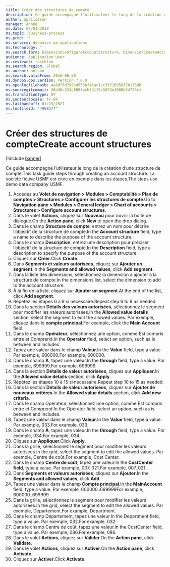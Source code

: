 ```yaml
---
title: Créer des structures de compte
description: Ce guide accompagne l’utilisateur le long de la création d’une structure de compte.
author: aprilolson
manager: AnnBe
ms.date: 07/01/2019
ms.topic: business-process
ms.prod: ''
ms.service: dynamics-ax-applications
ms.technology: ''
ms.search.form: DimensionConfigureAccountStructure, DimensionCreateAccountStructure, DimensionHierarchyAddLevel, DimensionHierarchyConstraintActivate
audience: Application User
ms.reviewer: roschlom
ms.search.region: Global
ms.author: aolson
ms.search.validFrom: 2016-06-30
ms.dyn365.ops.version: Version 7.0.0
ms.openlocfilehash: 4a8df7d7d9c4555bf46ac1cc3f71695837b1369b
ms.sourcegitcommit: 38d40c331c8894acb7b119c5073e3088b54776c1
ms.translationtype: HT
ms.contentlocale: fr-FR
ms.lasthandoff: 01/15/2021
ms.locfileid: "4968577"
---
```

# <a name="create-account-structures"></a><span data-ttu-id="be5c8-103">Créer des structures de compte</span><span class="sxs-lookup"><span data-stu-id="be5c8-103">Create account structures</span></span>

[!include [banner](../../includes/banner.md)]

<span data-ttu-id="be5c8-104">Ce guide accompagne l’utilisateur le long de la création d’une structure de compte.</span><span class="sxs-lookup"><span data-stu-id="be5c8-104">This task guide steps through creating an account structure.</span></span> <span data-ttu-id="be5c8-105">La société fictive USMF est citée en exemple dans les étapes.</span><span class="sxs-lookup"><span data-stu-id="be5c8-105">The steps use demo data company USMF.</span></span>

1. <span data-ttu-id="be5c8-106">Accédez au **Volet de navigation > Modules > Comptabilité > Plan de comptes > Structures > Configurer les structures de compte**.</span><span class="sxs-lookup"><span data-stu-id="be5c8-106">Go to **Navigation pane > Modules > General ledger > Chart of accounts > Structures > Configure account structures**.</span></span>
2. <span data-ttu-id="be5c8-107">Dans le volet **Actions**, cliquez sur **Nouveau** pour ouvrir la boîte de dialogue.</span><span class="sxs-lookup"><span data-stu-id="be5c8-107">On the **Action pane**, click **New** to open the drop dialog.</span></span>
3. <span data-ttu-id="be5c8-108">Dans le champ **Structure de compte**, entrez un nom pour décrire l’objectif de la structure de compte.</span><span class="sxs-lookup"><span data-stu-id="be5c8-108">In the **Account structure** field, type a name to describe the purpose of the account structure.</span></span>
4. <span data-ttu-id="be5c8-109">Dans le champ **Description**, entrez une description pour préciser l’objectif de la structure de compte.</span><span class="sxs-lookup"><span data-stu-id="be5c8-109">In the **Description** field, type a description to specify the purpose of the account structure.</span></span>
5. <span data-ttu-id="be5c8-110">Cliquez sur **Créer**.</span><span class="sxs-lookup"><span data-stu-id="be5c8-110">Click **Create**.</span></span>
6. <span data-ttu-id="be5c8-111">Dans **Segments et valeurs autorisées**, cliquez sur **Ajouter un segment**.</span><span class="sxs-lookup"><span data-stu-id="be5c8-111">In the **Segments and allowed values**, click **Add segment**.</span></span>
7. <span data-ttu-id="be5c8-112">Dans la liste des dimensions, sélectionnez la dimension à ajouter à la structure de compte.</span><span class="sxs-lookup"><span data-stu-id="be5c8-112">In the dimensions list, select the dimension to add to the account structure.</span></span>
8. <span data-ttu-id="be5c8-113">À la fin de la liste, cliquez sur **Ajouter un segment**.</span><span class="sxs-lookup"><span data-stu-id="be5c8-113">At the end of the list, click **Add segment**.</span></span>
9. <span data-ttu-id="be5c8-114">Répétez les étapes 6 à 9 si nécessaire.</span><span class="sxs-lookup"><span data-stu-id="be5c8-114">Repeat step 6 to 9 as needed.</span></span>
10. <span data-ttu-id="be5c8-115">Dans la section **Détails des valeurs autorisées**, sélectionnez le segment pour modifier les valeurs autorisées.</span><span class="sxs-lookup"><span data-stu-id="be5c8-115">In the **Allowed value details** section, select the segment to edit the allowed values.</span></span>
    <span data-ttu-id="be5c8-116">Par exemple, cliquez dans le **compte principal**.</span><span class="sxs-lookup"><span data-stu-id="be5c8-116">For example, click the **Main Account** field.</span></span>  
11. <span data-ttu-id="be5c8-117">Dans le champ **Opérateur**, sélectionnez une option, comme Est compris entre et Comprend.</span><span class="sxs-lookup"><span data-stu-id="be5c8-117">In the **Operator** field, select an option, such as is between and includes.</span></span>
12. <span data-ttu-id="be5c8-118">Tapez une valeur dans le champ **Valeur**.</span><span class="sxs-lookup"><span data-stu-id="be5c8-118">In the **Value** field, type a value.</span></span> <span data-ttu-id="be5c8-119">Par exemple, 600000.</span><span class="sxs-lookup"><span data-stu-id="be5c8-119">For example, 600000.</span></span>  
13. <span data-ttu-id="be5c8-120">Dans le champ **À**, tapez une valeur.</span><span class="sxs-lookup"><span data-stu-id="be5c8-120">In the **through** field, type a value.</span></span> <span data-ttu-id="be5c8-121">Par exemple, 699999.</span><span class="sxs-lookup"><span data-stu-id="be5c8-121">For example, 699999.</span></span>  
14. <span data-ttu-id="be5c8-122">Dans la section **Détails de valeur autorisées**, cliquez sur **Appliquer**.</span><span class="sxs-lookup"><span data-stu-id="be5c8-122">In the **Allowed value details** section, click **Apply**.</span></span>
15. <span data-ttu-id="be5c8-123">Répétez les étapes 10 à 15 si nécessaire.</span><span class="sxs-lookup"><span data-stu-id="be5c8-123">Repeat step 10 to 15 as needed.</span></span>  
16. <span data-ttu-id="be5c8-124">Dans la section **Détails de valeur autorisées**, cliquez sur **Ajouter de nouveaux critères**.</span><span class="sxs-lookup"><span data-stu-id="be5c8-124">In the **Allowed value details** section, click **Add new criteria**.</span></span>
17. <span data-ttu-id="be5c8-125">Dans le champ Opérateur, sélectionnez une option, comme Est compris entre et Comprend.</span><span class="sxs-lookup"><span data-stu-id="be5c8-125">In the Operator field, select an option, such as is between and includes.</span></span>
18. <span data-ttu-id="be5c8-126">Tapez une valeur dans le champ **Valeur**.</span><span class="sxs-lookup"><span data-stu-id="be5c8-126">In the **Value** field, type a value.</span></span> <span data-ttu-id="be5c8-127">Par exemple, 033.</span><span class="sxs-lookup"><span data-stu-id="be5c8-127">For example, 033.</span></span>  
19. <span data-ttu-id="be5c8-128">Dans le champ **À**, tapez une valeur.</span><span class="sxs-lookup"><span data-stu-id="be5c8-128">In the **through** field, type a value.</span></span> <span data-ttu-id="be5c8-129">Par exemple, 034.</span><span class="sxs-lookup"><span data-stu-id="be5c8-129">For example, 034.</span></span>  
20. <span data-ttu-id="be5c8-130">Cliquez sur **Appliquer**.</span><span class="sxs-lookup"><span data-stu-id="be5c8-130">Click **Apply**.</span></span>
21. <span data-ttu-id="be5c8-131">Dans la grille, sélectionnez le segment pour modifier les valeurs autorisées.</span><span class="sxs-lookup"><span data-stu-id="be5c8-131">In the grid, select the segment to edit the allowed values.</span></span> <span data-ttu-id="be5c8-132">Par exemple, Centre de coût.</span><span class="sxs-lookup"><span data-stu-id="be5c8-132">For example, Cost Center.</span></span>  
22. <span data-ttu-id="be5c8-133">Dans le champ **Centre de coût**, tapez une valeur.</span><span class="sxs-lookup"><span data-stu-id="be5c8-133">In the **CostCenter field**, type a value.</span></span> <span data-ttu-id="be5c8-134">Par exemple, 007..021.</span><span class="sxs-lookup"><span data-stu-id="be5c8-134">For example, 007..021.</span></span>  
23. <span data-ttu-id="be5c8-135">Dans **Segments et valeurs autorisées**, cliquez sur **Ajouter**.</span><span class="sxs-lookup"><span data-stu-id="be5c8-135">In the **Segments and allowed values**, click **Add**.</span></span>
24. <span data-ttu-id="be5c8-136">Tapez une valeur dans le champ **Compte principal**.</span><span class="sxs-lookup"><span data-stu-id="be5c8-136">In the **MainAccount** field, type a value.</span></span> <span data-ttu-id="be5c8-137">Par exemple, 600000..699999</span><span class="sxs-lookup"><span data-stu-id="be5c8-137">For example, 600000..699999</span></span>  
25. <span data-ttu-id="be5c8-138">Dans la grille, sélectionnez le segment pour modifier les valeurs autorisées.</span><span class="sxs-lookup"><span data-stu-id="be5c8-138">In the grid, select the segment to edit the allowed values.</span></span> <span data-ttu-id="be5c8-139">Par exemple, Département.</span><span class="sxs-lookup"><span data-stu-id="be5c8-139">For example, Department.</span></span>  
26. <span data-ttu-id="be5c8-140">Dans le champ Département, tapez une valeur.</span><span class="sxs-lookup"><span data-stu-id="be5c8-140">In the Department field, type a value.</span></span> <span data-ttu-id="be5c8-141">Par exemple, 032.</span><span class="sxs-lookup"><span data-stu-id="be5c8-141">For example, 032.</span></span>  
27. <span data-ttu-id="be5c8-142">Dans le champ Centre de coût, tapez une valeur.</span><span class="sxs-lookup"><span data-stu-id="be5c8-142">In the CostCenter field, type a value.</span></span> <span data-ttu-id="be5c8-143">Par exemple, 086.</span><span class="sxs-lookup"><span data-stu-id="be5c8-143">For example, 086.</span></span>  
28. <span data-ttu-id="be5c8-144">Dans le volet **Actions**, cliquez sur **Valider**.</span><span class="sxs-lookup"><span data-stu-id="be5c8-144">On the **Action pane**, click **Validate**.</span></span>
29. <span data-ttu-id="be5c8-145">Dans le volet **Actions**, cliquez sur **Activer**.</span><span class="sxs-lookup"><span data-stu-id="be5c8-145">On the **Action pane**, click **Activate**.</span></span>
30. <span data-ttu-id="be5c8-146">Cliquez sur **Activer**.</span><span class="sxs-lookup"><span data-stu-id="be5c8-146">Click **Activate**.</span></span>

